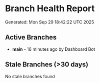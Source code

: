 # Branch Health Report
Generated: Mon Sep 29 18:42:22 UTC 2025

## Active Branches
- **main** - 16 minutes ago by Dashboard Bot

## Stale Branches (>30 days)
No stale branches found
